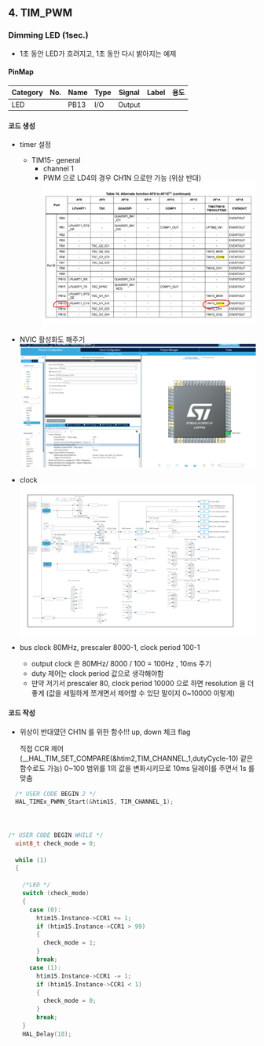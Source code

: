 ## 4. TIM_PWM

### Dimming LED (1sec.)

- 1초 동안 LED가 흐려지고, 1초 동안 다시 밝아지는 예제

#### PinMap

| Category | No.  | Name | Type | Signal | Label | 용도 |
| -------- | ---- | ---- | ---- | ------ | ----- | ---- |
| LED      |      | PB13 | I/O  | Output |       |      |



#### 코드 생성

- timer 설정 
  - TIM15- general
    - channel 1
    - PWM 으로 LD4의 경우 CH1N 으로만 가능 (위상 반대)
      ![image-20210209162031472](README.assets/image-20210209162031472.png)
- NVIC 활성화도 해주기
  ![image-20210209154040783](README.assets/image-20210209154040783.png)



- clock
  ![image-20210209154107099](README.assets/image-20210209154107099.png)
- bus clock 80MHz, prescaler 8000-1, clock period 100-1
  - output clock 은 80MHz/ 8000 / 100 = 100Hz , 10ms 주기
  - duty 제어는 clock period 값으로 생각해야함
  - 만약 저기서 prescaler 80, clock period 10000 으로 하면 resolution 을 더 좋게 (값을 세밀하게 쪼개면서 제어할 수 있단 말이지 0~10000 이렇게)

#### 코드 작성

- 위상이 반대였던 CH1N 를 위한 함수!!!
  up, down 체크 flag

  직접 CCR 제어 (__HAL_TIM_SET_COMPARE(&htim2,TIM_CHANNEL_1,dutyCycle-10) 같은 함수로도 가능)
  0~100 범위를 1의 값을 변화시키므로 10ms 딜레이를 주면서 1s 를 맞춤

```c
  /* USER CODE BEGIN 2 */
  HAL_TIMEx_PWMN_Start(&htim15, TIM_CHANNEL_1);



/* USER CODE BEGIN WHILE */
  uint8_t check_mode = 0;

  while (1)
  {

    /*LED */
    switch (check_mode)
    {
      case (0):
        htim15.Instance->CCR1 += 1;
        if (htim15.Instance->CCR1 > 99)
        {
          check_mode = 1;
        }
        break;
      case (1):
        htim15.Instance->CCR1 -= 1;
        if (htim15.Instance->CCR1 < 1)
        {
          check_mode = 0;
        }
        break;
    }
    HAL_Delay(10);
```

